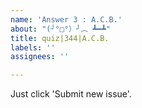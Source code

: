 ```yaml
---
name: 'Answer 3 : A.C.B.'
about: "(╯°□°）╯︵ ┻━┻"
title: quiz|344|A.C.B.
labels: ''
assignees: ''

---
```


Just click 'Submit new issue'.
